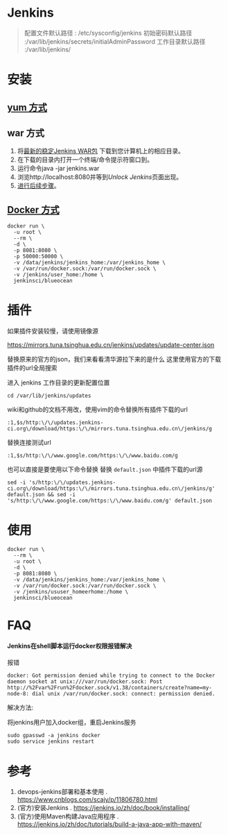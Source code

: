 # Jenkins

> 配置文件默认路径 : /etc/sysconfig/jenkins 
> 初始密码默认路径 :/var/lib/jenkins/secrets/initialAdminPassword
> 工作目录默认路径 :/var/lib/jenkins/

# 安装

## [yum 方式](./install_jenkins.sh)

## war 方式

1. 将[最新的稳定Jenkins WAR包](http://mirrors.jenkins.io/war-stable/latest/jenkins.war) 下载到您计算机上的相应目录。
1. 在下载的目录内打开一个终端/命令提示符窗口到。
2. 运行命令java -jar jenkins.war
3. 浏览http://localhost:8080并等到*Unlock Jenkins*页面出现。
4. [进行后续步骤](https://jenkins.io/zh/doc/book/installing/#setup-wizard)。

## [Docker 方式](./install_jenkins_docker.sh)

```
docker run \
  -u root \
  --rm \
  -d \
  -p 8081:8080 \
  -p 50000:50000 \
  -v /data/jenkins/jenkins_home:/var/jenkins_home \
  -v /var/run/docker.sock:/var/run/docker.sock \
  -v /jenkins/user_home:/home \
  jenkinsci/blueocean
```
# 插件
如果插件安装较慢，请使用镜像源

https://mirrors.tuna.tsinghua.edu.cn/jenkins/updates/update-center.json

替换原来的官方的json，我们来看看清华源拉下来的是什么 这里使用官方的下载插件的url全局搜索

进入 jenkins 工作目录的更新配置位置

```
cd /var/lib/jenkins/updates  
```

wiki和github的文档不用改，使用vim的命令替换所有插件下载的url
```
:1,$s/http:\/\/updates.jenkins-ci.org\/download/https:\/\/mirrors.tuna.tsinghua.edu.cn\/jenkins/g
```
替换连接测试url
```
:1,$s/http:\/\/www.google.com/https:\/\/www.baidu.com/g
```

也可以直接是要使用以下命令替换
替换 `default.json` 中插件下载的url源
```
sed -i 's/http:\/\/updates.jenkins-ci.org\/download/https:\/\/mirrors.tuna.tsinghua.edu.cn\/jenkins/g' default.json && sed -i 's/http:\/\/www.google.com/https:\/\/www.baidu.com/g' default.json
```


# 使用

```
docker run \
  --rm \
  -u root \
  -d \
  -p 8081:8080 \
  -v /data/jenkins/jenkins_home:/var/jenkins_home \
  -v /var/run/docker.sock:/var/run/docker.sock \
  -v /jenkins/ususer_homeerhome:/home \
  jenkinsci/blueocean
```


# FAQ

#### Jenkins在shell脚本运行docker权限报错解决

报错
```
docker: Got permission denied while trying to connect to the Docker daemon socket at unix:///var/run/docker.sock: Post http://%2Fvar%2Frun%2Fdocker.sock/v1.38/containers/create?name=my-node-8: dial unix /var/run/docker.sock: connect: permission denied.
```

解决方法:

将jenkins用户加入docker组，重启Jenkins服务

```
sudo gpasswd -a jenkins docker
sudo service jenkins restart
```


# 参考
1. devops-jenkins部署和基本使用 . https://www.cnblogs.com/scajy/p/11806780.html
1. (官方)安装Jenkins . https://jenkins.io/zh/doc/book/installing/
2. (官方)使用Maven构建Java应用程序 . https://jenkins.io/zh/doc/tutorials/build-a-java-app-with-maven/
